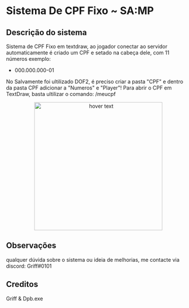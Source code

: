 # Sistema De CPF Fixo ~ SA:MP
## Descrição do sistema

Sistema de CPF Fixo em textdraw, ao jogador conectar ao servidor automaticamente é criado um CPF e setado na cabeça dele, com 11 números exemplo:

- 000.000.000-01

No Salvamente foi ultilizado DOF2, é preciso criar a pasta "CPF" e dentro da pasta CPF adicionar a "Numeros" e "Player"!
Para abrir o CPF em TextDraw, basta ultilizar o comando: /meucpf

<p align="center">
  <img src="/images/ftcpf.png" width="350" title="hover text">
</p>

## Observações
qualquer dúvida sobre o sistema ou ideia de melhorias, me contacte via discord: Griff#0101

## Creditos

Griff & Dpb.exe
